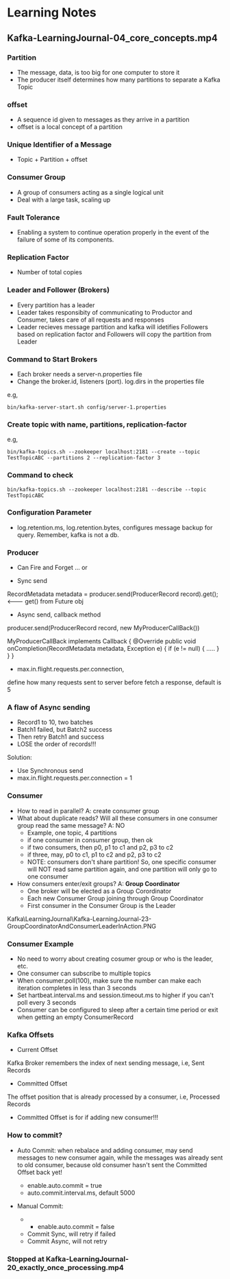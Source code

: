 

# Learning Notes

## Kafka-LearningJournal-04_core_concepts.mp4

### Partition

- The message, data, is too big for one computer to store it
- The producer itself determines how many partitions to separate a Kafka Topic

### offset

- A sequence id given to messages as they arrive in a partition
- offset is a local concept of a partition

### Unique Identifier of a Message

- Topic + Partition + offset

### Consumer Group

- A group of consumers acting as a single logical unit
- Deal with a large task, scaling up

### Fault Tolerance

- Enabling a system to continue operation properly in the event of the failure of some of its components.

### Replication Factor

- Number of total copies

### Leader and Follower (Brokers)

- Every partition has a leader
- Leader takes responsibity of communicating to Productor and Consumer, takes care of all requests and responses
- Leader recieves message partition and kafka will idetifies Followers based on replication factor and Followers will copy the partition from Leader

### Command to Start Brokers

- Each broker needs a server-n.properties file
- Change the broker.id, listeners (port). log.dirs in the properties file

e.g,

`bin/kafka-server-start.sh config/server-1.properties`

### Create topic with name, partitions, replication-factor

e.g, 

`bin/kafka-topics.sh --zookeeper localhost:2181 --create --topic TestTopicABC --partitions 2 --replication-factor 3`

### Command to check

`bin/kafka-topics.sh --zookeeper localhost:2181 --describe --topic TestTopicABC`

### Configuration Parameter

- log.retention.ms, log.retention.bytes, configures message backup for query. Remember, kafka is not a db.

### Producer

- Can Fire and Forget ... or

- Sync send

RecordMetadata metadata = producer.send(ProducerRecord record).get(); <--- get() from Future obj

- Async send, callback method

producer.send(ProducerRecord record, new MyProducerCallBack())

MyProducerCallBack implements Callback {
    @Override
    public void onCompletion(RecordMetadata metadata, Exception e) {
        if (e != null) {
            .....
        }
    }
}

- max.in.flight.requests.per.connection,

define how many requests sent to server before fetch a response, default is 5

### A flaw of Async sending

- Record1 to 10, two batches
- Batch1 failed, but Batch2 success
- Then retry Batch1 and success
- LOSE the order of records!!!

Solution:

- Use Synchronous send
- max.in.flight.requests.per.connection = 1

### Consumer

- How to read in parallel? A: create consumer group
- What about duplicate reads? Will all these consumers in one consumer group read the same message? A: NO
    - Example, one topic, 4 partitions
    - if one consumer in consumer group, then ok
    - if two consumers, then p0, p1 to c1 and p2, p3 to c2
    - if three, may, p0 to c1, p1 to c2 and p2, p3 to c2
    - NOTE: consumers don't share partition! So, one specific consumer will NOT read same partition again, and one partition will only go to one consumer
- How consumers enter/exit groups? A: **Group Coordinator**
    - One broker will be elected as a Group Corordinator
    - Each new Consumer Group joining through Group Coordinator
    - First consumer in the Consumer Group is the Leader

Kafka\LearningJournal\Kafka-LearningJournal-23-GroupCoordinatorAndConsumerLeaderInAction.PNG

### Consumer Example

- No need to worry about creating cosumer group or who is the leader, etc.
- One consumer can subscribe to multiple topics
- When consumer.poll(100), make sure the number can make each iteration completes in less than 3 seconds
- Set hartbeat.interval.ms and session.timeout.ms to higher if you can't poll every 3 seconds
- Consumer can be configured to sleep after a certain time period or exit when getting an empty ConsumerRecord

### Kafka Offsets

- Current Offset

Kafka Broker remembers the index of next sending message, i.e, Sent Records

- Committed Offset

The offset position that is already processed by a consumer, i.e, Processed Records

- Committed Offset is for if adding new consumer!!!

### How to commit?

- Auto Commit: when rebalace and adding consumer, may send messages to new consumer again, while the messages was already sent to old consumer, because old consumer hasn't sent the Committed Offset back yet!
    - enable.auto.commit = true
    - auto.commit.interval.ms, default 5000

- Manual Commit:
    - - enable.auto.commit = false
    - Commit Sync, will retry if failed
    - Commit Async, will not retry


### Stopped at Kafka-LearningJournal-20_exactly_once_processing.mp4






